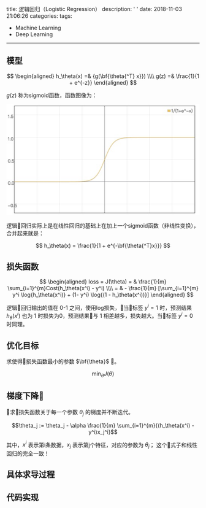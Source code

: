 title: 逻辑回归（Logistic Regression）
description: ' '
date: 2018-11-03 21:06:26
categories:
tags:
  - Machine Learning
  - Deep Learning
---

## 模型

$$
\begin{aligned}
h_\theta(x) =& {g(\bf{\theta{^T} x}}) \\\\
g(z) =& \frac{1}{1 + e^{-z}}
\end{aligned}
$$

$g(z)$ 称为sigmoid函数，函数图像为：

![sigmoid image](/resource/images/sigmoid.png)

逻辑回归实际上是在线性回归的基础上在加上一个sigmoid函数（非线性变换），合并起来就是：

$$
h_\theta(x) = \frac{1}{1 + e^{-\bf{\theta{^T}x}}}
$$

## 损失函数

$$
\begin{aligned}
loss =  J(\theta) = & \frac{1}{m} \sum_{i=1}^{m}Cost(h_\theta(x^i) - y^i) \\\\
= & -  \frac{1}{m} [\sum_{i=1}^{m} y^i \log{h_\theta(x^i)} + (1- y^i) \log{(1 - h_\theta(x^i))}]
\end{aligned}
$$

逻辑回归输出的值在 0-1 之间，使用log损失，当标签 $y^i=1$ 时，预测结果 $h_\theta(x^i)$ 也为 1 时损失为0，预测结果与 1 相差越多，损失越大。当标签 $y^i=0$ 时同理。

## 优化目标

求使得损失函数最小的参数 $\bf{\theta}$ 。

$$\min_{\theta} J(\theta)$$

## 梯度下降

求损失函数关于每一个参数 $\theta_j$ 的梯度并不断迭代。

$$\theta_j := \theta_j - \alpha \frac{1}{m} \sum_{i=1}^{m}{(h_\theta(x^i) - y^i)x_j^i}$$

其中，$x^i$ 表示第i条数据，$x_j$ 表示第j个特征，对应的参数为 $\theta_j$； 这个式子和线性回归的完全一致！

## 具体求导过程

## 代码实现
